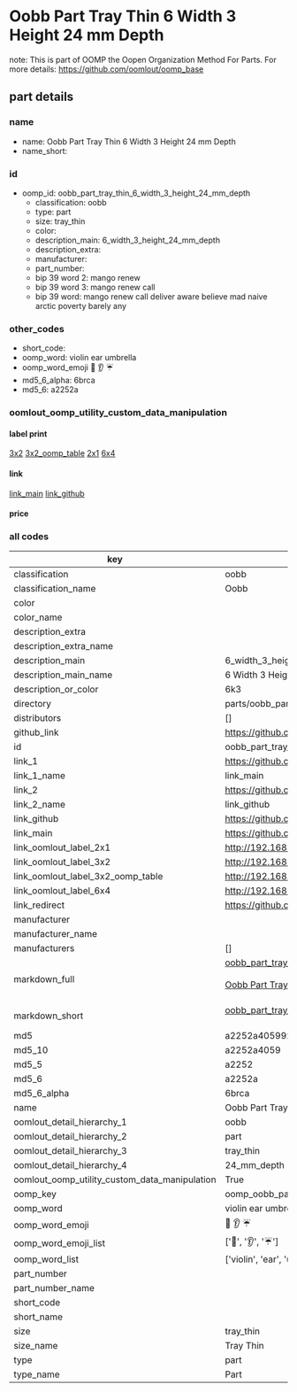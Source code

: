 # Oobb Part Tray Thin 6 Width 3 Height 24 mm Depth  

note: This is part of OOMP the Oopen Organization Method For Parts. For more details: https://github.com/oomlout/oomp_base

##  part details
  







### name
* name: Oobb Part Tray Thin 6 Width 3 Height 24 mm Depth
* name_short: 
### id
* oomp_id: oobb_part_tray_thin_6_width_3_height_24_mm_depth
  * classification: oobb
  * type: part
  * size: tray_thin
  * color: 
  * description_main: 6_width_3_height_24_mm_depth
  * description_extra: 
  * manufacturer: 
  * part_number: 
  * bip 39 word 2: mango renew
  * bip 39 word 3: mango renew call
  * bip 39 word: mango renew call deliver aware believe mad naive arctic poverty barely any

### other_codes
* short_code: 
* oomp_word: violin ear umbrella
* oomp_word_emoji :violin: :ear: :umbrella:
* md5_6_alpha: 6brca
* md5_6: a2252a






### oomlout_oomp_utility_custom_data_manipulation
#### label print
[3x2](http://192.168.1.245:1112/?label=oomp%206brca)
[3x2_oomp_table](http://192.168.1.108:1112/?label=oomp%206brca)
[2x1](http://192.168.1.242:1112/?label=oomp%206brca)
[6x4](http://192.168.1.55:1112/?label=oomp%206brca)    

#### link

[link_main](https://github.com/oomlout/oomlout_oomp_version_1_messy/tree/main/parts/oobb_part_tray_thin_6_width_3_height_24_mm_depth) [link_github](https://github.com/oomlout/oomlout_oomp_version_1_messy/tree/main/parts/oobb_part_tray_thin_6_width_3_height_24_mm_depth)                             

#### price







### all codes 
| key | value |  
| --- | --- |  
| classification | oobb |  
| classification_name | Oobb |  
| color |  |  
| color_name |  |  
| description_extra |  |  
| description_extra_name |  |  
| description_main | 6_width_3_height_24_mm_depth |  
| description_main_name | 6 Width 3 Height 24 mm Depth |  
| description_or_color | 6k3 |  
| directory | parts/oobb_part_tray_thin_6_width_3_height_24_mm_depth |  
| distributors | [] |  
| github_link | https://github.com/oomlout/oomlout_oomp_part_src/tree/main/parts/oobb_part_tray_thin_6_width_3_height_24_mm_depth |  
| id | oobb_part_tray_thin_6_width_3_height_24_mm_depth |  
| link_1 | https://github.com/oomlout/oomlout_oomp_version_1_messy/tree/main/parts/oobb_part_tray_thin_6_width_3_height_24_mm_depth |  
| link_1_name | link_main |  
| link_2 | https://github.com/oomlout/oomlout_oomp_version_1_messy/tree/main/parts/oobb_part_tray_thin_6_width_3_height_24_mm_depth |  
| link_2_name | link_github |  
| link_github | https://github.com/oomlout/oomlout_oomp_version_1_messy/tree/main/parts/oobb_part_tray_thin_6_width_3_height_24_mm_depth |  
| link_main | https://github.com/oomlout/oomlout_oomp_version_1_messy/tree/main/parts/oobb_part_tray_thin_6_width_3_height_24_mm_depth |  
| link_oomlout_label_2x1 | http://192.168.1.242:1112/?label=oomp%206brca |  
| link_oomlout_label_3x2 | http://192.168.1.245:1112/?label=oomp%206brca |  
| link_oomlout_label_3x2_oomp_table | http://192.168.1.108:1112/?label=oomp%206brca |  
| link_oomlout_label_6x4 | http://192.168.1.55:1112/?label=oomp%206brca |  
| link_redirect | https://github.com/oomlout/oomlout_oomp_version_1_messy/tree/main/parts/oobb_part_tray_thin_6_width_3_height_24_mm_depth |  
| manufacturer |  |  
| manufacturer_name |  |  
| manufacturers | [] |  
| markdown_full | [oobb_part_tray_thin_6_width_3_height_24_mm_depth](none)<br>[](none)<br>[Oobb Part Tray Thin 6 Width 3 Height 24 Mm Depth](none)<br><br> |  
| markdown_short | [oobb_part_tray_thin_6_width_3_height_24_mm_depth](none)<br><br> |  
| md5 | a2252a405992b0b4528823a040ed8c39 |  
| md5_10 | a2252a4059 |  
| md5_5 | a2252 |  
| md5_6 | a2252a |  
| md5_6_alpha | 6brca |  
| name | Oobb Part Tray Thin 6 Width 3 Height 24 mm Depth |  
| oomlout_detail_hierarchy_1 | oobb |  
| oomlout_detail_hierarchy_2 | part |  
| oomlout_detail_hierarchy_3 | tray_thin |  
| oomlout_detail_hierarchy_4 | 24_mm_depth |  
| oomlout_oomp_utility_custom_data_manipulation | True |  
| oomp_key | oomp_oobb_part_tray_thin_6_width_3_height_24_mm_depth |  
| oomp_word | violin ear umbrella |  
| oomp_word_emoji | :violin: :ear: :umbrella: |  
| oomp_word_emoji_list | [':violin:', ':ear:', ':umbrella:'] |  
| oomp_word_list | ['violin', 'ear', 'umbrella'] |  
| part_number |  |  
| part_number_name |  |  
| short_code |  |  
| short_name |  |  
| size | tray_thin |  
| size_name | Tray Thin |  
| type | part |  
| type_name | Part |  
